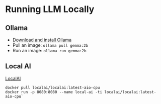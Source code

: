 # Running LLM Locally

## Ollama

- [Download and install Ollama](https://ollama.com/download/mac)
- Pull an image: `ollama pull gemma:2b`
- Run an image: `ollama run gemma:2b`

## Local AI

[LocalAI](https://localai.io/)

```shell
docker pull localai/localai:latest-aio-cpu
docker run -p 8080:8080 --name local-ai -ti localai/localai:latest-aio-cpu`
```
